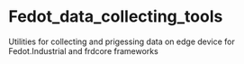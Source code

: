 # Fedot_data_collecting_tools
Utilities for collecting and prigessing data on edge device for Fedot.Industrial and frdcore frameworks
